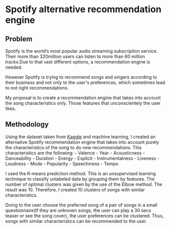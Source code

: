 # Spotify alternative recommendation engine 

## Problem

Spotify is the world’s most popular audio streaming subscription service. Their more than 320million users can listen to more than 60 million tracks.Due to that vast different options, a recommendation engine is needed.

However Spotify is trying to recommend songs and singers according to their business and not only to the user's preferences, which sometimes lead to not right recommendations.

My proposal is to create a recommendation engine that takes into account the song characteristics only. Those features that unconscientely the user likes.

## Methodology

Using the dataset taken from [Kaggle](https://www.kaggle.com/yamaerenay/spotify-dataset-19212020-160k-tracks) and machine learning, I created an alternative Spotify recommendation engine that takes into account purely the characteristics of the song to do new recommendations. This characteristics are the following:
                              - Valence
                              - Year
                              - Acousticness
                              - Danceability
                              - Duration 
                              - Energy
                              - Explicit
                              - Instrumentalness
                              - Liveness
                              - Loudness
                              - Mode
                              - Popularity
                              - Speechiness
                              - Tempo

I used the K-means prediction method. This is an unsupervised learning technique to classify unlabeled data by grouping them by features. The number of optimal clusters was given by the use of the Elbow method. The result was 10. Therefore, I created 10 clusters of songs with similar characteristics. 

Doing to the user choose the preferred song of a pair of songs in a small questionnaire(If they are unknown songs, the user can play a 30 secs teaser or see the song cover), the user preferences can be clustered. Thus, songs with similar characteristics can be recommended to the user. 
